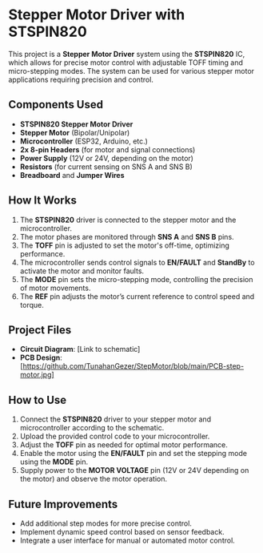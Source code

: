 # Stepper Motor Driver with STSPIN820

This project is a **Stepper Motor Driver** system using the **STSPIN820** IC, which allows for precise motor control with adjustable TOFF timing and micro-stepping modes. The system can be used for various stepper motor applications requiring precision and control.

## Components Used

- **STSPIN820 Stepper Motor Driver**
- **Stepper Motor** (Bipolar/Unipolar)
- **Microcontroller** (ESP32, Arduino, etc.)
- **2x 8-pin Headers** (for motor and signal connections)
- **Power Supply** (12V or 24V, depending on the motor)
- **Resistors** (for current sensing on SNS A and SNS B)
- **Breadboard** and **Jumper Wires**

## How It Works

1. The **STSPIN820** driver is connected to the stepper motor and the microcontroller.
2. The motor phases are monitored through **SNS A** and **SNS B** pins.
3. The **TOFF** pin is adjusted to set the motor's off-time, optimizing performance.
4. The microcontroller sends control signals to **EN/FAULT** and **StandBy** to activate the motor and monitor faults.
5. The **MODE** pin sets the micro-stepping mode, controlling the precision of motor movements.
6. The **REF** pin adjusts the motor’s current reference to control speed and torque.

## Project Files

- **Circuit Diagram**: [Link to schematic]
- **PCB Design**: [https://github.com/TunahanGezer/StepMotor/blob/main/PCB-step-motor.jpg]

## How to Use

1. Connect the **STSPIN820** driver to your stepper motor and microcontroller according to the schematic.
2. Upload the provided control code to your microcontroller.
3. Adjust the **TOFF** pin as needed for optimal motor performance.
4. Enable the motor using the **EN/FAULT** pin and set the stepping mode using the **MODE** pin.
5. Supply power to the **MOTOR VOLTAGE** pin (12V or 24V depending on the motor) and observe the motor operation.

## Future Improvements

- Add additional step modes for more precise control.
- Implement dynamic speed control based on sensor feedback.
- Integrate a user interface for manual or automated motor control.
